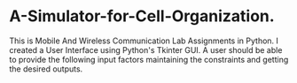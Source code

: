 # A-Simulator-for-Cell-Organization.
This is Mobile And Wireless Communication Lab Assignments in Python. I created a User Interface using Python's Tkinter GUI. A user should be able to provide the following input factors maintaining the constraints and getting the desired outputs.
